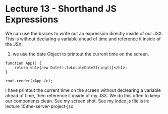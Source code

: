 # Lecture 13 - Shorthand JS Expressions

We can use the braces to write out an expression directly inside of our JSX. This is without declaring a variable ahead of time and reference it inside of the JSX.

1. we use the date Object to printout the current time on the screen.

```
function App() {
    return <h1>{new Date().toLocaleDateString()}</h1>;
}

root.render(<App />);

```

I have printout the current time on the screen without declearing a variable ahead of time, then reference it inside of my JSX. We do this often to keep our components clean.
See my screen shot. See my index.js file is in: lecture 10\the-server-project-jsx

